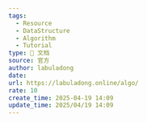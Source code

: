 ```yaml
---
tags:
  - Resource
  - DataStructure
  - Algorithm
  - Tutorial
type: 📃 文档
source: 官方
author: labuladong
date: 
url: https://labuladong.online/algo/
rate: 10
create_time: 2025-04-19 14:09
update_time: 2025/04/19 14:09
---
```

